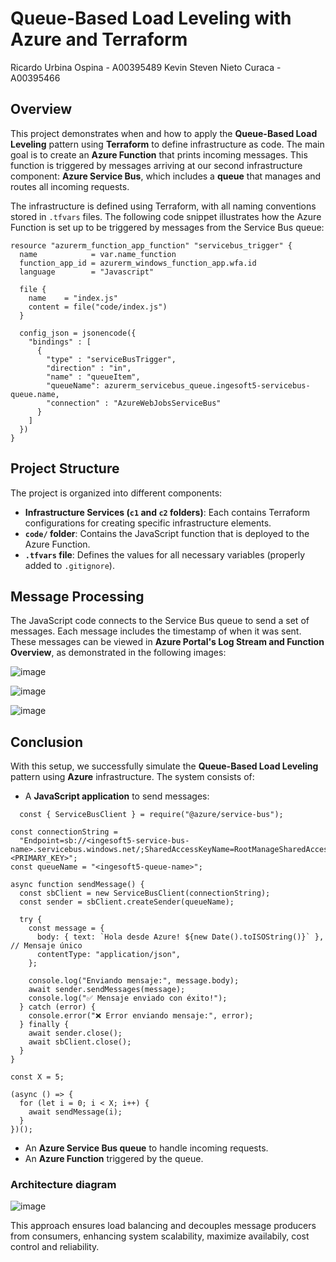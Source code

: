 # Queue-Based Load Leveling with Azure and Terraform

Ricardo Urbina Ospina - A00395489
Kevin Steven Nieto Curaca - A00395466

## Overview
This project demonstrates when and how to apply the **Queue-Based Load Leveling** pattern using **Terraform** to define infrastructure as code. The main goal is to create an **Azure Function** that prints incoming messages. This function is triggered by messages arriving at our second infrastructure component: **Azure Service Bus**, which includes a **queue** that manages and routes all incoming requests.

The infrastructure is defined using Terraform, with all naming conventions stored in `.tfvars` files. The following code snippet illustrates how the Azure Function is set up to be triggered by messages from the Service Bus queue:

```hcl
resource "azurerm_function_app_function" "servicebus_trigger" {
  name            = var.name_function
  function_app_id = azurerm_windows_function_app.wfa.id
  language        = "Javascript"
  
  file {
    name    = "index.js"
    content = file("code/index.js")
  }

  config_json = jsonencode({
    "bindings" : [
      {
        "type" : "serviceBusTrigger",
        "direction" : "in",
        "name" : "queueItem",
        "queueName": azurerm_servicebus_queue.ingesoft5-servicebus-queue.name,
        "connection" : "AzureWebJobsServiceBus"
      }
    ]
  })
}  
```

## Project Structure
The project is organized into different components:
- **Infrastructure Services (`c1` and `c2` folders)**: Each contains Terraform configurations for creating specific infrastructure elements.
- **`code/` folder**: Contains the JavaScript function that is deployed to the Azure Function.
- **`.tfvars` file**: Defines the values for all necessary variables (properly added to `.gitignore`).

## Message Processing
The JavaScript code connects to the Service Bus queue to send a set of messages. Each message includes the timestamp of when it was sent. These messages can be viewed in **Azure Portal's Log Stream and Function Overview**, as demonstrated in the following images:


![image](https://github.com/user-attachments/assets/e96835de-a0a6-4d8d-bf15-e303c37e0089)

![image](https://github.com/user-attachments/assets/83b61c30-d116-4531-8077-0b9732b2a42c)

![image](https://github.com/user-attachments/assets/86485b45-6e54-4944-8038-7d7231081917)


## Conclusion
With this setup, we successfully simulate the **Queue-Based Load Leveling** pattern using **Azure** infrastructure. The system consists of:
- A **JavaScript application** to send messages:

```
  const { ServiceBusClient } = require("@azure/service-bus");

const connectionString =
  "Endpoint=sb://<ingesoft5-service-bus-name>.servicebus.windows.net/;SharedAccessKeyName=RootManageSharedAccessKey;SharedAccessKey=<PRIMARY_KEY>";
const queueName = "<ingesoft5-queue-name>";

async function sendMessage() {
  const sbClient = new ServiceBusClient(connectionString);
  const sender = sbClient.createSender(queueName);

  try {
    const message = {
      body: { text: `Hola desde Azure! ${new Date().toISOString()}` }, // Mensaje único
      contentType: "application/json",
    };

    console.log("Enviando mensaje:", message.body);
    await sender.sendMessages(message);
    console.log("✅ Mensaje enviado con éxito!");
  } catch (error) {
    console.error("❌ Error enviando mensaje:", error);
  } finally {
    await sender.close();
    await sbClient.close();
  }
}

const X = 5;

(async () => {
  for (let i = 0; i < X; i++) {
    await sendMessage(i);
  }
})();

```
- An **Azure Service Bus queue** to handle incoming requests.
- An **Azure Function** triggered by the queue.

### Architecture diagram

![image](https://github.com/user-attachments/assets/f9ecd6fe-38e3-4c8c-a7ef-c6d440b34cc0)


This approach ensures load balancing and decouples message producers from consumers, enhancing system scalability, maximize availabily, cost control and reliability.

